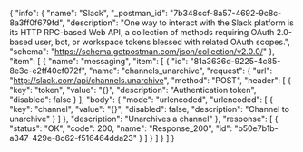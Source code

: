{
  "info": {
    "name": "Slack",
    "_postman_id": "7b348ccf-8a57-4692-9c8c-8a3ff0f679fd",
    "description": "One way to interact with the Slack platform is its HTTP RPC-based Web API, a collection of methods requiring OAuth 2.0-based user, bot, or workspace tokens blessed with related OAuth scopes.",
    "schema": "https://schema.getpostman.com/json/collection/v2.0.0/"
  },
  "item": [
    {
      "name": "messaging",
      "item": [
        {
          "id": "81a3636d-9225-4c85-8e3c-e2ff40cf072f",
          "name": "channels_unarchive",
          "request": {
            "url": "http://slack.com/api/channels.unarchive",
            "method": "POST",
            "header": [
              {
                "key": "token",
                "value": "{}",
                "description": "Authentication token",
                "disabled": false
              }
            ],
            "body": {
              "mode": "urlencoded",
              "urlencoded": [
                {
                  "key": "channel",
                  "value": "{}",
                  "disabled": false,
                  "description": "Channel to unarchive"
                }
              ]
            },
            "description": "Unarchives a channel"
          },
          "response": [
            {
              "status": "OK",
              "code": 200,
              "name": "Response_200",
              "id": "b50e7b1b-a347-429e-8c62-f516464dda23"
            }
          ]
        }
      ]
    }
  ]
}